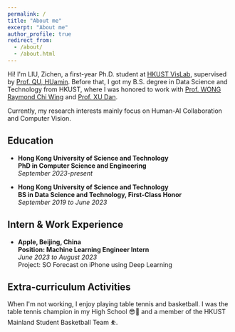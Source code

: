 ```yaml
---
permalink: /
title: "About me"
excerpt: "About me"
author_profile: true
redirect_from: 
  - /about/
  - /about.html
---
```


Hi! I'm LIU, Zichen, a first-year Ph.D. student at [HKUST VisLab](http://vis.cse.ust.hk/), supervised by [Prof. QU, HUamin](http://huamin.org/). Before that, I got my B.S. degree in Data Science and Technology from HKUST, where I was honored to work with [Prof. WONG Raymond Chi Wing](https://www.cse.ust.hk/~raywong/) and [Prof. XU Dan](https://www.danxurgb.net/).

Currently, my research interests mainly focus on Human-AI Collaboration and Computer Vision.

Education
-----
* **Hong Kong University of Science and Technology**  
**PhD in Computer Science and Engineering**  
*September 2023-present*
  
* **Hong Kong University of Science and Technology**    
**BS in Data Science and Technology, First-Class Honor**     
*September 2019 to June 2023*  

Intern & Work Experience
----
* **Apple, Beijing, China** \
**Position: Machine Learning Engineer Intern** \
*June 2023 to August 2023* \
Project: SO Forecast on iPhone using Deep Learning
 
Extra-curriculum Activities
----
When I'm not working, I enjoy playing table tennis and basketball. I was the table tennis champion in my High School 😎🏓 and a member of the HKUST Mainland Student Basketball Team ⛹️.
